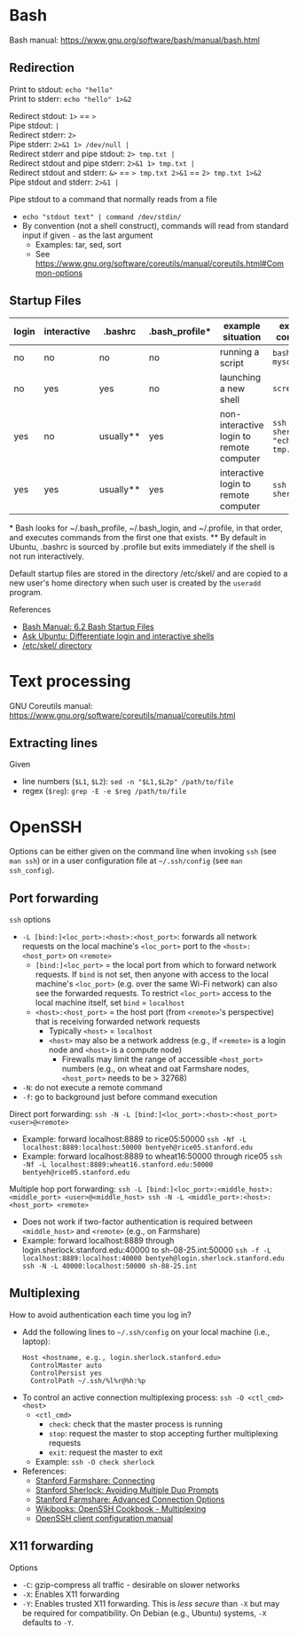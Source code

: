 # Bash

Bash manual: https://www.gnu.org/software/bash/manual/bash.html

## Redirection

Print to stdout: `echo "hello"`\
Print to stderr: `echo "hello" 1>&2`

Redirect stdout: `1>` == `>`\
Pipe stdout: `|`\
Redirect stderr: `2>`\
Pipe stderr: `2>&1 1> /dev/null |`\
Redirect stderr and pipe stdout: `2> tmp.txt |`\
Redirect stdout and pipe stderr: `2>&1 1> tmp.txt |`\
Redirect stdout and stderr: `&>` == `> tmp.txt 2>&1` == `2> tmp.txt 1>&2`\
Pipe stdout and stderr: `2>&1 |`

Pipe stdout to a command that normally reads from a file
- `echo "stdout text" | command /dev/stdin/`
- By convention (not a shell construct), commands will read from standard input if given `-` as the last argument
  - Examples: tar, sed, sort
  - See https://www.gnu.org/software/coreutils/manual/coreutils.html#Common-options

## Startup Files

| login | interactive | .bashrc   | .bash_profile* | example situation                        | example command                    | bash options | 
|-------|-------------|-----------|----------------|------------------------------------------|------------------------------------|--------------| 
| no    | no          | no        | no             | running a script                         | `bash myscript.sh`                 | `bash -c`    | 
| no    | yes         | yes       | no             | launching a new shell                    | `screen`                           | `bash`       | 
| yes   | no          | usually** | yes            | non-interactive login to remote computer | `ssh sherlock "echo hi > tmp.txt"` | `bash -l -c` | 
| yes   | yes         | usually** | yes            | interactive login to remote computer     | `ssh sherlock`                     | `bash -l`    | 

\* Bash looks for \~/.bash_profile, \~/.bash_login, and \~/.profile, in that order, and executes commands from the first one that exists.
\*\* By default in Ubuntu, .bashrc is sourced by .profile but exits immediately if the shell is not run interactively.

Default startup files are stored in the directory /etc/skel/ and are copied to a new user's home directory when such user is created by the `useradd` program.

References
- [Bash Manual: 6.2 Bash Startup Files](https://www.gnu.org/software/bash/manual/bash.html#Bash-Startup-Files)
- [Ask Ubuntu: Differentiate login and interactive shells](https://askubuntu.com/questions/879364/differentiate-interactive-login-and-non-interactive-non-login-shell)
- [/etc/skel/ directory](http://www.linfo.org/etc_skel.html)

# Text processing

GNU Coreutils manual: https://www.gnu.org/software/coreutils/manual/coreutils.html

## Extracting lines

Given
- line numbers (`$L1`, `$L2`): `sed -n "$L1,$L2p" /path/to/file`
- regex (`$reg`): `grep -E -e $reg /path/to/file`

# OpenSSH

Options can be either given on the command line when invoking `ssh` (see `man ssh`) or in a user configuration file at `~/.ssh/config` (see `man ssh_config`).

## Port forwarding

`ssh` options
- `-L [bind:]<loc_port>:<host>:<host_port>`: forwards all network requests on the local machine's `<loc_port>` port to the `<host>:<host_port>` on `<remote>`
  - `[bind:]<loc_port>` = the local port from which to forward network requests. If `bind` is not set, then anyone with access to the local machine's `<loc_port>` (e.g. over the same Wi-Fi network) can also see the forwarded requests. To restrict `<loc_port>` access to the local machine itself, set `bind` = `localhost`
  - `<host>:<host_port>` = the host port (from `<remote>`'s perspective) that is receiving forwarded network requests
    - Typically `<host>` = `localhost`
    - `<host>` may also be a network address (e.g., if `<remote>` is a login node and `<host>` is a compute node)
      - Firewalls may limit the range of accessible `<host_port>` numbers (e.g., on wheat and oat Farmshare nodes, `<host_port>` needs to be > 32768)
- `-N`: do not execute a remote command
- `-f`: go to background just before command execution

Direct port forwarding: `ssh -N -L [bind:]<loc_port>:<host>:<host_port> <user>@<remote>`
- Example: forward localhost:8889 to rice05:50000
    ```ssh -Nf -L localhost:8889:localhost:50000 bentyeh@rice05.stanford.edu```
- Example: forward localhost:8889 to wheat16:50000 through rice05
    ```ssh -Nf -L localhost:8889:wheat16.stanford.edu:50000 bentyeh@rice05.stanford.edu```

Multiple hop port forwarding: `ssh -L [bind:]<loc_port>:<middle_host>:<middle_port> <user>@<middle_host> ssh -N -L <middle_port>:<host>:<host_port> <remote>`
- Does not work if two-factor authentication is required between `<middle_host>` and `<remote>` (e.g., on Farmshare)
- Example: forward localhost:8889 through login.sherlock.stanford.edu:40000 to sh-08-25.int:50000
  ```ssh -f -L localhost:8889:localhost:40000 bentyeh@login.sherlock.stanford.edu ssh -N -L 40000:localhost:50000 sh-08-25.int```

## Multiplexing

How to avoid authentication each time you log in?
- Add the following lines to `~/.ssh/config` on your local machine (i.e., laptop):
  ```
  Host <hostname, e.g., login.sherlock.stanford.edu>
    ControlMaster auto
    ControlPersist yes
    ControlPath ~/.ssh/%l%r@%h:%p
  ```
- To control an active connection multiplexing process: `ssh -O <ctl_cmd> <host>`
  - `<ctl_cmd>`
    - `check`: check that the master process is running
    - `stop`: request the master to stop accepting further multiplexing requests
    - `exit`: request the master to exit
  - Example: `ssh -O check sherlock`
- References:
  - [Stanford Farmshare: Connecting](https://srcc.stanford.edu/farmshare2/connecting)
  - [Stanford Sherlock: Avoiding Multiple Duo Prompts](https://www.sherlock.stanford.edu/docs/advanced-topics/connection/#avoiding-multiple-duo-prompts)
  - [Stanford Farmshare: Advanced Connection Options](https://web.stanford.edu/group/farmshare/cgi-bin/wiki/index.php/Advanced_Connection_Options)
  - [Wikibooks: OpenSSH Cookbook - Multiplexing](https://en.wikibooks.org/wiki/OpenSSH/Cookbook/Multiplexing)
  - [OpenSSH client configuration manual](https://man.openbsd.org/ssh_config)

## X11 forwarding

Options
- `-C`: gzip-compress all traffic - desirable on slower networks
- `-X`: Enables X11 forwarding
- `-Y`: Enables trusted X11 forwarding. This is *less secure* than `-X` but may be required for compatibility. On Debian (e.g., Ubuntu) systems, `-X` defaults to `-Y`.